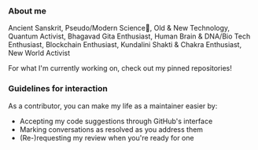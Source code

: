 ### About me

Ancient Sanskrit, Pseudo/Modern Science🧬, Old & New Technology, Quantum Activist, Bhagavad Gita Enthusiast, Human Brain & DNA/Bio Tech Enthusiast, Blockchain Enthusiast, Kundalini Shakti & Chakra Enthusiast, New World Activist

For what I'm currently working on, check out my pinned repositories!

### Guidelines for interaction

As a contributor, you can make my life as a maintainer easier by:
 - Accepting my code suggestions through GitHub's interface
 - Marking conversations as resolved as you address them
 - (Re-)requesting my review when you're ready for one
